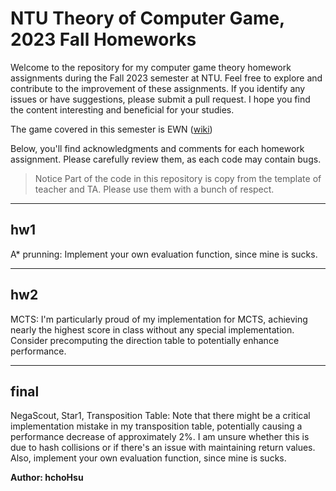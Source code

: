 # NTU Theory of Computer Game, 2023 Fall Homeworks

Welcome to the repository for my computer game theory homework assignments during the Fall 2023 semester at NTU. Feel free to explore and contribute to the improvement of these assignments. If you identify any issues or have suggestions, please submit a pull request. I hope you find the content interesting and beneficial for your studies.

The game covered in this semester is EWN ([wiki](https://en.wikipedia.org/wiki/EinStein_w%C3%BCrfelt_nicht!))

Below, you'll find acknowledgments and comments for each homework assignment. Please carefully review them, as each code may contain bugs.

> Notice
> Part of the code in this repository is copy from the template of teacher and TA. Please use them with a bunch of respect.

---
## hw1
A* prunning:
Implement your own evaluation function, since mine is sucks.

---
## hw2
MCTS:
I'm particularly proud of my implementation for MCTS, achieving nearly the highest score in class without any special implementation.
Consider precomputing the direction table to potentially enhance performance.

---
## final
NegaScout, Star1, Transposition Table:
Note that there might be a critical implementation mistake in my transposition table, potentially causing a performance decrease of approximately 2%. I am unsure whether this is due to hash collisions or if there's an issue with maintaining return values.
Also, implement your own evaluation function, since mine is sucks.

**Author: hchoHsu**